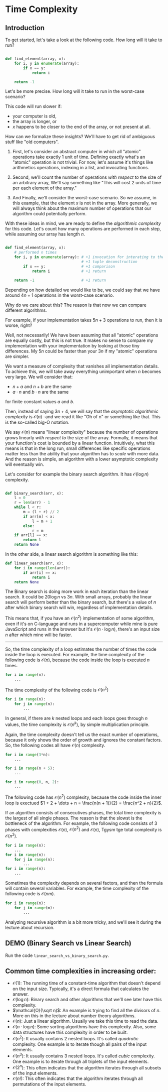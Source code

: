 <h1>Time Complexity </h1>

<h2>Introduction</h2>

To get started, let's take a look at the following code. How long will it take to run?

```Python

def find_element(array, x):
    for i, y in enumerate(array):
        if x == y:
            return i

    return -1
```

Let's be more precise. How long will it take to run in the worst-case scenario?

This code will run slower if:
- your computer is old,
- the array is longer, or
- $x$ happens to be closer to the end of the array, or not present at all.

How can we formalize these insights? We'll have to get rid of ambiguous stuff like "old computers".

1. First, let's consider an abstract computer in which all "atomic" operations take exactly $1$ unit of time. Defining exactly what's an "atomic" operation is not trivial. For now, let's assume it's things like arithmetics operations, indexing in a list, and invocating functions.

2. Second, we'll count the number of operations *with respect to* the size of an arbitrary array, We'll say something like "This will cost 2 units of time per each element of the array."

3. And Finally, we'll consider the worst-case scenario. So we assume, in this example, that the element $x$ is not in the array. More generally, we will always think about the maximum number of operations that our algorithm could potentially perform.

With these ideas in mind, we are ready to define the *algorithmic complexity* for this code.
Let's count how many operations are performed in each step, while assuming our array has length $n$.

```Python

def find_element(array, x):
    # performed n times
    for i, y in enumerate(array): # +1 invocation for interating to the next element
                                  # +1 tuple deconstruction
        if x == y:                # +1 comparison
            return i              # +1 return

    return -1                     # +1 return
```

Depending on how detailed we would like to be, we could say that we have around $4n + 1$ operations in the worst-case scenario.

Why do we care about this?
The reason is that now we can compare different algorithms.

For example, if your implementation takes $5n + 3$ operations to run, then it is worse, right?

Well, not necessarily!
We have been assuming that all "atomic" operations are equally costly, but this is not true.
It makes no sense to compare my implementation with your implementation by looking at those tiny differences. My $5n$ could be faster than your $3n$ if my "atomic" operations are simpler.

We want a measure of complexity that vanishes all implementation details.
To achieve this, we will take away everything unimportant when $n$ becomes very large. We will consider that:

- $n + a$ and $n + b$ are the same
- $a\cdot n$ and $b\cdot n$ are the same

for finite constant values $a$ and $b$.

Then, instead of saying $3n + 4$, we will say that the *asymptotic algorithmic complexity* is $\mathcal{O}(n)$ -and we read it like "Oh of n" or something like that. This is the so-called big-O notation.

We say $\mathcal{O}(n)$ means "linear complexity" because the number of operations grows linearly *with respect to* the size of the array.
Formally, it means that your function's cost is bounded by a linear function.
Intuitively, what this means is that in the long run, small differences like specific operations matter less than the ability that your algorithm has to *scale* with more data. And the reason is simple, an algorithm with a lower asymptotic complexity will eventually win.

Let's consider for example the binary search algorithm. It has $\mathcal{O}(\log n)$ complexity.

```Python

def binary_search(arr, x):
    l = 0
    r = len(arr) - 1
    while l < r:
        m = (l + r) // 2
        if arr[m] < x:
            l = m + 1
        else:
            r = m 
    if arr[l] == x:
        return l
    return None
```

In the other side, a linear search algorithm is something like this:

```Python
def linear_search(arr, x):
    for i in range(len(arr)):
        if arr[i] == x:
            return i
    return None 
```

The Binary search is doing more work in each iteration than the linear search. It could be $20 \log n$ vs $3 n$. With small arrays, probably the linear search will perform better than the binary search, but there's a value of $n$ after which binary search will win, regardless of implementation details.

This means that, if you have an $\mathcal{O}(n^2)$ implementation of some algorithm, even if it's on C-language and runs in a supercomputer while mine is pure JavaScript and runs in the browser but it's $\mathcal{O}(n \cdot \log n)$, there's an input size $n$ after which mine will be faster.

---

So, the time complexity of a loop estimates the number of times the code inside the loop is executed. For example, the time complexity of the following code is $\mathcal{O}(n)$, because the code inside the loop is executed $n$ times.

```Python
for i in range(n):
    ...
```

The time complexity of the following code is $\mathcal{O}(n^2)$
```Python
for i in range(n):
    for j in range(n):
        ...
```

In general, if there are $k$ nested loops and each loops goes through $n$ values, the time complexity is $\mathcal{O}(n^k)$, by simple multiplication principle.

Again, the time complexity doesn't tell us the exact number of operatioms, because it only shows the order of growth and ignores the constant factors. So, the following codes all have $\mathcal{O}(n)$ complexity.

```Python
for i in range(3*n):
    ...

for i in range(n + 5):
    ...

for i in range(0, n, 2):
    ...
```

The following code has $\mathcal{O}(n^2)$ complexity, because the code inside the inner loop is exectued $1 + 2 + \dots + n = \frac{n(n + 1)}{2} = \frac{n^2 + n}{2}$.

If an algorithm consists of consecutives phases, the total time complexity is the largest of all single phases. The reason is that the slowst is the bottleneck of the algorithm. For example, the following code consists of 3 phases with complexities $\mathcal{O}(n)$, $\mathcal{O}(n^2)$ and $\mathcal{O}(n)$, Tgysm tge total complexity is $\mathcal{O}(n^2)$.
```Python
for i in range(n):
    ...
for i in range(n):
    for j in range(n):
        ...
for i in range(n):
    ...
```

Sometimes the complexity depends on several factors, and then the formula will contain several variables. For example, the time complexity of the following code is $\mathcal{O}(n m)$.
```Python
for i in range(n):
    for j in range(m):
        ...
```

Analyzing recursive algorithm is a bit more tricky, and we'll see it during the lecture about recursion.

<h2> DEMO (Binary Search vs Linear Search) </h2>


Run the code `linear_search_vs_binary_search.py`.


<h2>Common time complexities in increasing order:</h2>


- $\mathcal{O}(1)$: The running time of a constant-time algorithm that doesn't depend on the input size. Typically, it's a direct formula that calculates the answer. 
- $\mathcal{O}(\log n)$: Binary search and other algorithms that we'll see later have this complexity.
- $\mathcal{O}(\sqrt n)$: An example is trying to find all the divisors of $n$. More on this in the lecture about number theory algorithms.
- $\mathcal{O}(n)$: Just a linear algorithm. Usually we take this time to read the data.
- $\mathcal{O}(n \cdot \log n)$: Some sorting algorithms have this complexity. Also, some data structures have this complexity in order to be built.
- $\mathcal{O}(n^2)$: It usually contains 2 nested loops. It's called *quadratic* complexity. One example is to iterate though all pairs of the input elements.
- $\mathcal{O}(n^3)$: It usually contains 3 nested loops. It's called *cubic* complexity. One example is to iterate through all triplets of the input elements.
- $\mathcal{O}(2^n)$: This often indicates that the algorithm iterates through all subsets of the input elements. 
- $\mathcal{O}(n!)$: This often indicates that the algorithm iterates through all permutations of the input elements.